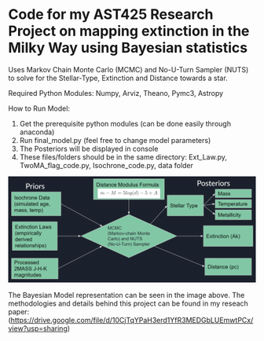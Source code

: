 # Code for my AST425 Research Project on mapping extinction in the Milky Way using Bayesian statistics

Uses Markov Chain Monte Carlo (MCMC) and No-U-Turn Sampler (NUTS) to solve for the Stellar-Type, Extinction and Distance towards a star.

Required Python Modules: Numpy, Arviz, Theano, Pymc3, Astropy

How to Run Model:
1. Get the prerequisite python modules (can be done easily through anaconda)
2. Run final_model.py (feel free to change model parameters)
3. The Posteriors will be displayed in console
4. These files/folders should be in the same directory: Ext_Law.py, TwoMA_flag_code.py, Isochrone_code.py, data folder

![Image of Model Diagram](https://github.com/ashubanjara/BayesianExtinction/blob/main/Model_Diagram_2.PNG)

The Bayesian Model representation can be seen in the image above. The methodologies and details behind this
project can be found in my reseach paper: (https://drive.google.com/file/d/10CjTqYPaH3erd1YfR3MEDGbLUEmwtPCx/view?usp=sharing)
